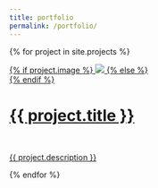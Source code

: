 ```yaml
---
title: portfolio
permalink: /portfolio/
---
```


{% for project in site.projects %}
<div class="project ">
    <div class="thumbnail">
        <a href="{{ site.baseurl }}{{ project.url }}">
        {% if project.image %}
        <img class="thumbnail" src="{{ site.baseurl }}{{ project.image }}"/>
        {% else %}
        <div class="thumbnail blankbox"></div>
        {% endif %}
        <span>
            <h1>{{ project.title }}</h1>
            <br/>
            <p>{{ project.description }}</p>
        </span>
        </a>
    </div>
</div>

{% endfor %}
